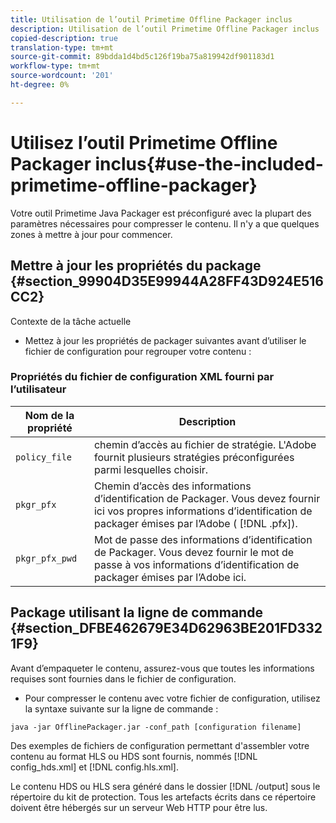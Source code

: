 ```yaml
---
title: Utilisation de l’outil Primetime Offline Packager inclus
description: Utilisation de l’outil Primetime Offline Packager inclus
copied-description: true
translation-type: tm+mt
source-git-commit: 89bdda1d4bd5c126f19ba75a819942df901183d1
workflow-type: tm+mt
source-wordcount: '201'
ht-degree: 0%

---
```



# Utilisez l’outil Primetime Offline Packager inclus{#use-the-included-primetime-offline-packager}

Votre outil Primetime Java Packager est préconfiguré avec la plupart des paramètres nécessaires pour compresser le contenu. Il n&#39;y a que quelques zones à mettre à jour pour commencer.

## Mettre à jour les propriétés du package {#section_99904D35E99944A28FF43D924E516CC2}

Contexte de la tâche actuelle

* Mettez à jour les propriétés de packager suivantes avant d’utiliser le fichier de configuration pour regrouper votre contenu :

### Propriétés du fichier de configuration XML fourni par l’utilisateur

| Nom de la propriété | Description |
|---|---|
| `policy_file` | chemin d’accès au fichier de stratégie. L&#39;Adobe fournit plusieurs stratégies préconfigurées parmi lesquelles choisir. |
| `pkgr_pfx` | Chemin d’accès des informations d’identification de Packager. Vous devez fournir ici vos propres informations d’identification de packager émises par l’Adobe ( [!DNL .pfx]). |
| `pkgr_pfx_pwd` | Mot de passe des informations d’identification de Packager. Vous devez fournir le mot de passe à vos informations d’identification de packager émises par l’Adobe ici. |

## Package utilisant la ligne de commande {#section_DFBE462679E34D62963BE201FD3321F9}

Avant d’empaqueter le contenu, assurez-vous que toutes les informations requises sont fournies dans le fichier de configuration.

* Pour compresser le contenu avec votre fichier de configuration, utilisez la syntaxe suivante sur la ligne de commande :

```
java -jar OfflinePackager.jar -conf_path [configuration filename]
```

Des exemples de fichiers de configuration permettant d&#39;assembler votre contenu au format HLS ou HDS sont fournis, nommés [!DNL config_hds.xml] et [!DNL config.hls.xml].

Le contenu HDS ou HLS sera généré dans le dossier [!DNL /output] sous le répertoire du kit de protection. Tous les artefacts écrits dans ce répertoire doivent être hébergés sur un serveur Web HTTP pour être lus.
